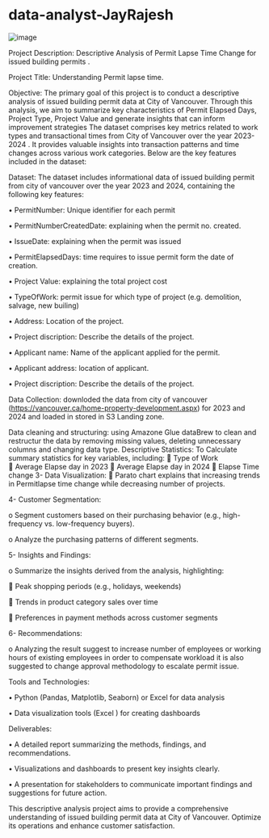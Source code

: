# data-analyst-JayRajesh

![image](https://github.com/user-attachments/assets/8969abca-6aa8-44d4-a977-5de98c410c2d)


Project Description: Descriptive Analysis of Permit Lapse Time Change for issued building permits .

Project Title: Understanding Permit lapse time.


Objective: The primary goal of this project is to conduct a descriptive analysis of issued building permit data at City of Vancouver. Through this analysis, we aim to summarize key characteristics of Permit Elapsed Days, Project Type, Project Value and generate insights that can inform improvement  strategies 
The dataset comprises key metrics related to work types and transactional times from City of Vancouver   over the  year 2023-2024 . It provides valuable insights into transaction patterns and time changes across various work categories. Below are the key features included in the dataset:


Dataset: The dataset includes informational data of issued building permit from city of vancouver over the year 2023 and 2024, containing the following key features:

•	PermitNumber: Unique identifier for each permit

•	PermitNumberCreatedDate: explaining when the permit no. created.

•	IssueDate: explaining when the permit was issued

•	PermitElapsedDays: time requires to issue permit form the date of creation.

•	Project Value: explaining the total project cost 

•	TypeOfWork: permit issue for which type of project (e.g. demolition, salvage, new builing)

•	Address: Location of the project.

•	Project discription: Describe the details of the project.

•	Applicant name: Name of the applicant applied for the permit.

•	Applicant address: location of applicant.

•	Project discription: Describe the details of the project.

Data Collection: downloded the data from city of vancouver (https://vancouver.ca/home-property-development.aspx) for 2023 and 2024 and loaded in stored in S3 Landing zone.

Data cleaning and structuring: using Amazone Glue dataBrew to clean and restructur the data by removing missing values, deleting unnecessary columns and changing data type.
Descriptive Statistics:
To	Calculate summary statistics for key variables, including: 
	Type of Work  
	Average Elapse day in 2023
 Average Elapse day in 2024 
	Elapse Time change 
3-	Data Visualization:
	Parato chart explains that increasing trends in  Permitlapse time change while decreasing number of projects. 

4-	Customer Segmentation:

o	Segment customers based on their purchasing behavior (e.g., high-frequency vs. low-frequency buyers).

o	Analyze the purchasing patterns of different segments.

5-	Insights and Findings:

o	Summarize the insights derived from the analysis, highlighting:

	Peak shopping periods (e.g., holidays, weekends)

	Trends in product category sales over time

	Preferences in payment methods across customer segments

6-	Recommendations:

o	Analyzing the result suggest to increase number of employees or working hours of existing employees in order to compensate workload it is also suggested to change approval methodology to escalate permit issue.

Tools and Technologies:

•	Python (Pandas, Matplotlib, Seaborn) or Excel for data analysis

•	Data visualization tools (Excel ) for creating dashboards

Deliverables:

•	A detailed report summarizing the methods, findings, and recommendations.

•	Visualizations and dashboards to present key insights clearly.

•	A presentation for stakeholders to communicate important findings and suggestions for future action.

This descriptive analysis project aims to provide a comprehensive understanding of issued building permit data at City of Vancouver. Optimize its operations and enhance customer satisfaction.



